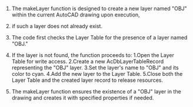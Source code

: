 1) The makeLayer function is designed to create a new layer named "OBJ" within the current AutoCAD drawing upon execution,

2) if such a layer does not already exist. 
3) The code first checks the Layer Table for the presence of a layer named "OBJ." 

4) If the layer is not found, the function proceeds to:
    1.Open the Layer Table for write access.
    2.Create a new AcDbLayerTableRecord representing the "OBJ" layer.
    3.Set the layer's name to "OBJ" and its color to cyan.
    4.Add the new layer to the Layer Table.
    5.Close both the Layer Table and the created layer record to release resources.
  
5) The makeLayer function ensures the existence of a "OBJ" layer in the drawing and creates it with specified properties if needed.
